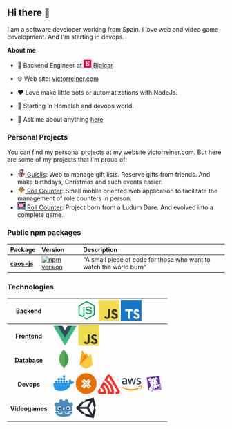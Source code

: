 ## Hi there 👋

I am a software developer working from Spain. I love web and video game development. And I'm starting in devops.


**About me**

- 💼 Backend Engineer at [<img height="18" alt="bipicar" src="./assets/company/bipi.png"> Bipicar ](https://bipicar.com)

- 🌐 Web site: [victorreiner.com](https://victorreiner.com)

- ❤️ Love make little bots or automatizations with NodeJs.

- 🚀 Starting in Homelab and devops world.

- 💬 Ask me about anything [here](https://github.com/vmunozre/vmunozre/issues)

### Personal Projects

You can find my personal projects at my website [victorreiner.com](https://victorreiner.com). But here are some of my projects that I'm proud of:

- [<img height="18" alt="guislis" src="./assets/projects/guislis.png"> Guislis](https://guislis.com): Web to manage gift lists. Reserve gifts from friends. And make birthdays, Christmas and such events easier.
- [<img height="18" alt="roll-counter" src="./assets/projects/roll-counter.png"> Roll Counter](https://roll-counter.radiantequeflipas.com/): Small mobile oriented web application to facilitate the management of role counters in person.
- [<img height="18" alt="Inside the planet" src="./assets/projects/inside-the-planet.webp"> Roll Counter](https://victor-reiner.itch.io/inside-the-planet-full): Project born from a Ludum Dare. And evolved into a complete game.

### Public npm packages

| **Package** | **Version** | **Description** |
|:------------|:------------|:----------------|
| [**caos-js**](https://www.npmjs.com/package/caos-js) | [![npm version](https://badge.fury.io/js/caos-js.svg)](https://badge.fury.io/js/caos-js) | "A small piece of code for those who want to watch the world burn" |

### Technologies

| **Backend** |<img height="48" alt="Node JS" src="./assets/logos/nodejs.png"/> <img height="48" alt="Javascript" src="./assets/logos/javascript.png"/> <img height="48" alt="Typescript" src="./assets/logos/typescript.png"/>|
|:--------------:|---|
| **Frontend**   | <img height="46" alt="Vue" src="./assets/logos/vue.svg"> <img height="48" alt="Javascript" src="./assets/logos/javascript.png"> |
| **Database**   | <img height="48" alt="MongoDB" src="./assets/logos/mongodb.png"> <img height="48" alt="Firebase database" src="./assets/logos/file-type-firebase.svg"> |
| **Devops**     | <img height="48" alt="Docker" src="./assets/logos/docker.png"> <img height="48" alt="Proxmox" src="./assets/logos/proxmox.svg"> <img height="45" alt="Sentry" src="./assets/logos/sentry.svg"> <img height="48" alt="AWS" src="./assets/logos/aws.png"> <img height="48" alt="datadog" src="./assets/logos/datadog.png"> |
| **Videogames** | <img height="48" alt="Godot" src="./assets/logos/godot.png"> <img height="48" alt="Unity" src="./assets/logos/unity.png"> |



<!--
**vmunozre/vmunozre** is a ✨ _special_ ✨ repository because its `README.md` (this file) appears on your GitHub profile.

Here are some ideas to get you started:

- 🔭 I’m currently working on ...
- 🌱 I’m currently learning ...
- 👯 I’m looking to collaborate on ...
- 🤔 I’m looking for help with ...
- 💬 Ask me about ...
- 📫 How to reach me: ...
- 😄 Pronouns: ...
- ⚡ Fun fact: ...
-->

